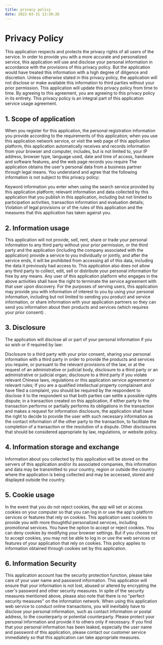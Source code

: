 ```yaml
---
title: privacy policy
date: 2022-03-31 13:39:26
---
```

# Privacy Policy
This application respects and protects the privacy rights of all users of the service. In order to provide you with a more accurate and personalized service, this application will use and disclose your personal information in accordance with the provisions of this privacy policy. But the application would have treated this information with a high degree of diligence and discretion. Unless otherwise stated in this privacy policy, the application will not disclose or make available this information to third parties without your prior permission. This application will update this privacy policy from time to time. By agreeing to this agreement, you are agreeing to this privacy policy in its entirety. This privacy policy is an integral part of this application service usage agreement.

## 1. Scope of application
When you register for this application, the personal registration information you provide according to the requirements of this application; when you use this application network service, or visit the web page of this application platform, this application automatically receives and records information from your browser and computer, includes, but is not limited to, your IP address, browser type, language used, date and time of access, hardware and software features, and the web page records you require The application obtains the user's personal data from a business partner through legal means. You understand and agree that the following information is not subject to this privacy policy:

Keyword information you enter when using the search service provided by this application platform; relevant information and data collected by this application that you publish in this application, including but not limited to participation activities, transaction information and evaluation details;
Violation of legal provisions or of the rules of this application and the measures that this application has taken against you.

## 2. Information usage
This application will not provide, sell, rent, share or trade your personal information to any third party without your prior permission, or the third party and the application (including the company associated with the application) provide a service to you individually or jointly, and after the service ends, it will be prohibited from accessing all of this data, including the data it previously had access to. This application also does not allow any third party to collect, edit, sell or distribute your personal information for free by any means. Any user of this application platform who engages in the above activities shall have the right to terminate the service agreement with that user upon discovery.
For the purposes of serving users, this application may provide you with information of interest to you by using your personal information, including but not limited to sending you product and service information, or share information with your application partners so they can send you information about their products and services (which requires your prior consent) .

## 3. Disclosure
The application will disclose all or part of your personal information if you so wish or if required by law:

Disclosure to a third party with your prior consent, sharing your personal information with a third party in order to provide the products and services you require, or pursuant to the relevant provisions of the law, or at the request of an administrative or judicial body, disclosure to a third party or an administrative or judicial organ; disclosure to a third party if you violate relevant Chinese laws, regulations or this application service agreement or relevant rules; If you are a qualified intellectual property complainant and have filed a complaint, you should be required by the respondent to disclose it to the respondent so that both parties can settle a possible rights dispute; in a transaction created on this application, if either party to the transaction performs or partially performs its obligations in the transaction and makes a request for information disclosure, the application shall have the right to decide to provide the user with such necessary information as the contact information of the other party to the transaction, to facilitate the completion of a transaction or the resolution of a dispute. Other disclosures that should be considered appropriate by law, regulations, or website policy.

## 4. Information storage and exchange
Information about you collected by this application will be stored on the servers of this application and/or its associated companies, this information and data may be transmitted to your country, region or outside the country where the application is being collected and may be accessed, stored and displayed outside the country.

## 5. Cookie usage
In the event that you do not reject cookies, the app will set or access cookies on your computer so that you can log in or use the app's platform services or features that rely on cookies. This application uses cookies to provide you with more thoughtful personalized services, including promotional services. You have the option to accept or reject cookies. You can deny cookies by modifying your browser settings. But if you choose not to accept cookies, you may not be able to log in or use the web services or features of your application that rely on cookies.
This policy applies to information obtained through cookies set by this application.

## 6.  Information Security
This application account has the security protection function, please take care of your user name and password information. This application will ensure that your information is not lost, abused or altered by encrypting the user's password and other security measures. In spite of the security measures mentioned above, please also note that there is no "perfect security measures" on the information network. When using this application web service to conduct online transactions, you will inevitably have to disclose your personal information, such as contact information or postal address, to the counterparty or potential counterparty. Please protect your personal information and provide it to others only if necessary. If you find that your personal information has been leaked, especially the user name and password of this application, please contact our customer service immediately so that this application can take appropriate measures.